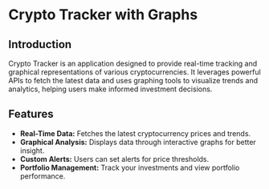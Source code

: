# Crypto Tracker with Graphs

## Introduction
Crypto Tracker is an application designed to provide real-time tracking and graphical representations of various cryptocurrencies. It leverages powerful APIs to fetch the latest data and uses graphing tools to visualize trends and analytics, helping users make informed investment decisions.

## Features
- **Real-Time Data:** Fetches the latest cryptocurrency prices and trends.
- **Graphical Analysis:** Displays data through interactive graphs for better insight.
- **Custom Alerts:** Users can set alerts for price thresholds.
- **Portfolio Management:** Track your investments and view portfolio performance.
